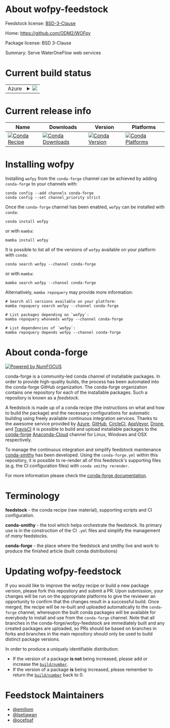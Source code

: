 About wofpy-feedstock
=====================

Feedstock license: [BSD-3-Clause](https://github.com/conda-forge/wofpy-feedstock/blob/main/LICENSE.txt)

Home: https://github.com/ODM2/WOFpy

Package license: BSD 3-Clause

Summary: Serve WaterOneFlow web services

Current build status
====================


<table>
    
  <tr>
    <td>Azure</td>
    <td>
      <details>
        <summary>
          <a href="https://dev.azure.com/conda-forge/feedstock-builds/_build/latest?definitionId=5872&branchName=main">
            <img src="https://dev.azure.com/conda-forge/feedstock-builds/_apis/build/status/wofpy-feedstock?branchName=main">
          </a>
        </summary>
        <table>
          <thead><tr><th>Variant</th><th>Status</th></tr></thead>
          <tbody><tr>
              <td>linux_64_python3.10.____cpython</td>
              <td>
                <a href="https://dev.azure.com/conda-forge/feedstock-builds/_build/latest?definitionId=5872&branchName=main">
                  <img src="https://dev.azure.com/conda-forge/feedstock-builds/_apis/build/status/wofpy-feedstock?branchName=main&jobName=linux&configuration=linux%20linux_64_python3.10.____cpython" alt="variant">
                </a>
              </td>
            </tr><tr>
              <td>linux_64_python3.11.____cpython</td>
              <td>
                <a href="https://dev.azure.com/conda-forge/feedstock-builds/_build/latest?definitionId=5872&branchName=main">
                  <img src="https://dev.azure.com/conda-forge/feedstock-builds/_apis/build/status/wofpy-feedstock?branchName=main&jobName=linux&configuration=linux%20linux_64_python3.11.____cpython" alt="variant">
                </a>
              </td>
            </tr><tr>
              <td>linux_64_python3.12.____cpython</td>
              <td>
                <a href="https://dev.azure.com/conda-forge/feedstock-builds/_build/latest?definitionId=5872&branchName=main">
                  <img src="https://dev.azure.com/conda-forge/feedstock-builds/_apis/build/status/wofpy-feedstock?branchName=main&jobName=linux&configuration=linux%20linux_64_python3.12.____cpython" alt="variant">
                </a>
              </td>
            </tr><tr>
              <td>osx_64_python3.10.____cpython</td>
              <td>
                <a href="https://dev.azure.com/conda-forge/feedstock-builds/_build/latest?definitionId=5872&branchName=main">
                  <img src="https://dev.azure.com/conda-forge/feedstock-builds/_apis/build/status/wofpy-feedstock?branchName=main&jobName=osx&configuration=osx%20osx_64_python3.10.____cpython" alt="variant">
                </a>
              </td>
            </tr><tr>
              <td>osx_64_python3.11.____cpython</td>
              <td>
                <a href="https://dev.azure.com/conda-forge/feedstock-builds/_build/latest?definitionId=5872&branchName=main">
                  <img src="https://dev.azure.com/conda-forge/feedstock-builds/_apis/build/status/wofpy-feedstock?branchName=main&jobName=osx&configuration=osx%20osx_64_python3.11.____cpython" alt="variant">
                </a>
              </td>
            </tr><tr>
              <td>osx_64_python3.12.____cpython</td>
              <td>
                <a href="https://dev.azure.com/conda-forge/feedstock-builds/_build/latest?definitionId=5872&branchName=main">
                  <img src="https://dev.azure.com/conda-forge/feedstock-builds/_apis/build/status/wofpy-feedstock?branchName=main&jobName=osx&configuration=osx%20osx_64_python3.12.____cpython" alt="variant">
                </a>
              </td>
            </tr><tr>
              <td>win_64_python3.10.____cpython</td>
              <td>
                <a href="https://dev.azure.com/conda-forge/feedstock-builds/_build/latest?definitionId=5872&branchName=main">
                  <img src="https://dev.azure.com/conda-forge/feedstock-builds/_apis/build/status/wofpy-feedstock?branchName=main&jobName=win&configuration=win%20win_64_python3.10.____cpython" alt="variant">
                </a>
              </td>
            </tr><tr>
              <td>win_64_python3.11.____cpython</td>
              <td>
                <a href="https://dev.azure.com/conda-forge/feedstock-builds/_build/latest?definitionId=5872&branchName=main">
                  <img src="https://dev.azure.com/conda-forge/feedstock-builds/_apis/build/status/wofpy-feedstock?branchName=main&jobName=win&configuration=win%20win_64_python3.11.____cpython" alt="variant">
                </a>
              </td>
            </tr><tr>
              <td>win_64_python3.12.____cpython</td>
              <td>
                <a href="https://dev.azure.com/conda-forge/feedstock-builds/_build/latest?definitionId=5872&branchName=main">
                  <img src="https://dev.azure.com/conda-forge/feedstock-builds/_apis/build/status/wofpy-feedstock?branchName=main&jobName=win&configuration=win%20win_64_python3.12.____cpython" alt="variant">
                </a>
              </td>
            </tr>
          </tbody>
        </table>
      </details>
    </td>
  </tr>
</table>

Current release info
====================

| Name | Downloads | Version | Platforms |
| --- | --- | --- | --- |
| [![Conda Recipe](https://img.shields.io/badge/recipe-wofpy-green.svg)](https://anaconda.org/conda-forge/wofpy) | [![Conda Downloads](https://img.shields.io/conda/dn/conda-forge/wofpy.svg)](https://anaconda.org/conda-forge/wofpy) | [![Conda Version](https://img.shields.io/conda/vn/conda-forge/wofpy.svg)](https://anaconda.org/conda-forge/wofpy) | [![Conda Platforms](https://img.shields.io/conda/pn/conda-forge/wofpy.svg)](https://anaconda.org/conda-forge/wofpy) |

Installing wofpy
================

Installing `wofpy` from the `conda-forge` channel can be achieved by adding `conda-forge` to your channels with:

```
conda config --add channels conda-forge
conda config --set channel_priority strict
```

Once the `conda-forge` channel has been enabled, `wofpy` can be installed with `conda`:

```
conda install wofpy
```

or with `mamba`:

```
mamba install wofpy
```

It is possible to list all of the versions of `wofpy` available on your platform with `conda`:

```
conda search wofpy --channel conda-forge
```

or with `mamba`:

```
mamba search wofpy --channel conda-forge
```

Alternatively, `mamba repoquery` may provide more information:

```
# Search all versions available on your platform:
mamba repoquery search wofpy --channel conda-forge

# List packages depending on `wofpy`:
mamba repoquery whoneeds wofpy --channel conda-forge

# List dependencies of `wofpy`:
mamba repoquery depends wofpy --channel conda-forge
```


About conda-forge
=================

[![Powered by
NumFOCUS](https://img.shields.io/badge/powered%20by-NumFOCUS-orange.svg?style=flat&colorA=E1523D&colorB=007D8A)](https://numfocus.org)

conda-forge is a community-led conda channel of installable packages.
In order to provide high-quality builds, the process has been automated into the
conda-forge GitHub organization. The conda-forge organization contains one repository
for each of the installable packages. Such a repository is known as a *feedstock*.

A feedstock is made up of a conda recipe (the instructions on what and how to build
the package) and the necessary configurations for automatic building using freely
available continuous integration services. Thanks to the awesome service provided by
[Azure](https://azure.microsoft.com/en-us/services/devops/), [GitHub](https://github.com/),
[CircleCI](https://circleci.com/), [AppVeyor](https://www.appveyor.com/),
[Drone](https://cloud.drone.io/welcome), and [TravisCI](https://travis-ci.com/)
it is possible to build and upload installable packages to the
[conda-forge](https://anaconda.org/conda-forge) [Anaconda-Cloud](https://anaconda.org/)
channel for Linux, Windows and OSX respectively.

To manage the continuous integration and simplify feedstock maintenance
[conda-smithy](https://github.com/conda-forge/conda-smithy) has been developed.
Using the ``conda-forge.yml`` within this repository, it is possible to re-render all of
this feedstock's supporting files (e.g. the CI configuration files) with ``conda smithy rerender``.

For more information please check the [conda-forge documentation](https://conda-forge.org/docs/).

Terminology
===========

**feedstock** - the conda recipe (raw material), supporting scripts and CI configuration.

**conda-smithy** - the tool which helps orchestrate the feedstock.
                   Its primary use is in the construction of the CI ``.yml`` files
                   and simplify the management of *many* feedstocks.

**conda-forge** - the place where the feedstock and smithy live and work to
                  produce the finished article (built conda distributions)


Updating wofpy-feedstock
========================

If you would like to improve the wofpy recipe or build a new
package version, please fork this repository and submit a PR. Upon submission,
your changes will be run on the appropriate platforms to give the reviewer an
opportunity to confirm that the changes result in a successful build. Once
merged, the recipe will be re-built and uploaded automatically to the
`conda-forge` channel, whereupon the built conda packages will be available for
everybody to install and use from the `conda-forge` channel.
Note that all branches in the conda-forge/wofpy-feedstock are
immediately built and any created packages are uploaded, so PRs should be based
on branches in forks and branches in the main repository should only be used to
build distinct package versions.

In order to produce a uniquely identifiable distribution:
 * If the version of a package **is not** being increased, please add or increase
   the [``build/number``](https://docs.conda.io/projects/conda-build/en/latest/resources/define-metadata.html#build-number-and-string).
 * If the version of a package **is** being increased, please remember to return
   the [``build/number``](https://docs.conda.io/projects/conda-build/en/latest/resources/define-metadata.html#build-number-and-string)
   back to 0.

Feedstock Maintainers
=====================

* [@emiliom](https://github.com/emiliom/)
* [@lsetiawan](https://github.com/lsetiawan/)
* [@ocefpaf](https://github.com/ocefpaf/)

